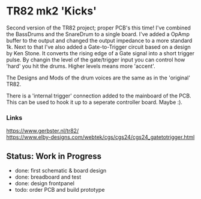 # TR82 mk2 'Kicks'

Second version of the TR82 project; proper PCB's this time! I've combined the BassDrums and the SnareDrum to 
a single board. I've added a OpAmp buffer to the output and changed the output impedance to a more standard
1k. Next to that I've also added a Gate-to-Trigger circuit based on a design by Ken Stone. It converts the 
rising edge of a Gate signal into a short trigger pulse. By changin the level of the gate/trigger input you
can control how 'hard' you hit the drums. Higher levels means more 'accent'.

The Designs and Mods of the drum voices are the same as in the 'original' TR82.

There is a 'internal trigger' connection added to the mainboard of the PCB. This can be used to hook it up to
a seperate controller board. Maybe :). 

### Links

https://www.gerbster.nl/tr82/  
https://www.elby-designs.com/webtek/cgs/cgs24/cgs24_gatetotrigger.html

## Status: Work in Progress

- done: first schematic & board design
- done: breadboard and test
- done: design frontpanel
- todo: order PCB and build prototype